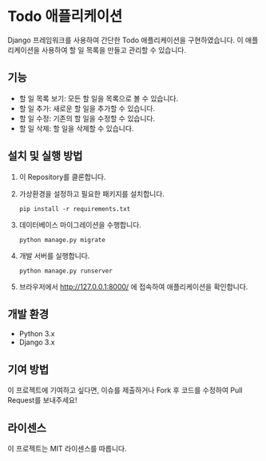 # Todo 애플리케이션

Django 프레임워크를 사용하여 간단한 Todo 애플리케이션을 구현하였습니다. 이 애플리케이션을 사용하여 할 일 목록을 만들고 관리할 수 있습니다.

## 기능

- 할 일 목록 보기: 모든 할 일을 목록으로 볼 수 있습니다.
- 할 일 추가: 새로운 할 일을 추가할 수 있습니다.
- 할 일 수정: 기존의 할 일을 수정할 수 있습니다.
- 할 일 삭제: 할 일을 삭제할 수 있습니다.

## 설치 및 실행 방법

1. 이 Repository를 클론합니다.
2. 가상환경을 설정하고 필요한 패키지를 설치합니다.

    ```
    pip install -r requirements.txt
    ```

3. 데이터베이스 마이그레이션을 수행합니다.

    ```
    python manage.py migrate
    ```

4. 개발 서버를 실행합니다.

    ```
    python manage.py runserver
    ```

5. 브라우저에서 http://127.0.0.1:8000/ 에 접속하여 애플리케이션을 확인합니다.

## 개발 환경

- Python 3.x
- Django 3.x

## 기여 방법

이 프로젝트에 기여하고 싶다면, 이슈를 제출하거나 Fork 후 코드를 수정하여 Pull Request를 보내주세요!

## 라이센스

이 프로젝트는 MIT 라이센스를 따릅니다.
